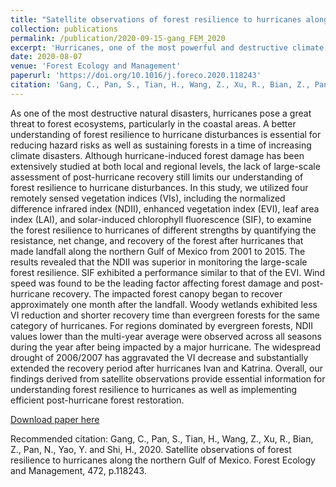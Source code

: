 ```yaml
---
title: "Satellite observations of forest resilience to hurricanes along the northern Gulf of Mexico"
collection: publications
permalink: /publication/2020-09-15-gang_FEM_2020
excerpt: 'Hurricanes, one of the most powerful and destructive climate disasters, pose great threats to both human and natural systems, especially along the coastal regions of the United States.The timely and accurate identification of post-hurricane damage is essential for the ability of land managers and government officials to take immediate protection and to guide the post-hurricane restoration. This study quantified the forest resilience to hurricanes that made landfall along the northern Gulf of Mexico from 2000 to 2015 through the utilization of four remotely sensed vegetation indices (VIs), including the NDII, EVI, LAI, and SIF. We found that NDII is superior in monitoring the forest resilience to hurricanes. Wind speed is the leading factor that affects the forest resilience to hurricanes. Woody wetland is more resistant to hurricanes than evergreen forest. Drought conditions substantially extend the post-hurricane recovery of forests.'
date: 2020-08-07
venue: 'Forest Ecology and Management'
paperurl: 'https://doi.org/10.1016/j.foreco.2020.118243'
citation: 'Gang, C., Pan, S., Tian, H., Wang, Z., Xu, R., Bian, Z., Pan, N., Yao, Y. and Shi, H., 2020. Satellite observations of forest resilience to hurricanes along the northern Gulf of Mexico. Forest Ecology and Management, 472, p.118243.'
---
```

As one of the most destructive natural disasters, hurricanes pose a great threat to forest ecosystems, particularly in the coastal areas. A better understanding of forest resilience to hurricane disturbances is essential for reducing hazard risks as well as sustaining forests in a time of increasing climate disasters. Although hurricane-induced forest damage has been extensively studied at both local and regional levels, the lack of large-scale assessment of post-hurricane recovery still limits our understanding of forest resilience to hurricane disturbances. In this study, we utilized four remotely sensed vegetation indices (VIs), including the normalized difference infrared index (NDII), enhanced vegetation index (EVI), leaf area index (LAI), and solar-induced chlorophyll fluorescence (SIF), to examine the forest resilience to hurricanes of different strengths by quantifying the resistance, net change, and recovery of the forest after hurricanes that made landfall along the northern Gulf of Mexico from 2001 to 2015. The results revealed that the NDII was superior in monitoring the large-scale forest resilience. SIF exhibited a performance similar to that of the EVI. Wind speed was found to be the leading factor affecting forest damage and post-hurricane recovery. The impacted forest canopy began to recover approximately one month after the landfall. Woody wetlands exhibited less VI reduction and shorter recovery time than evergreen forests for the same category of hurricanes. For regions dominated by evergreen forests, NDII values lower than the multi-year average were observed across all seasons during the year after being impacted by a major hurricane. The widespread drought of 2006/2007 has aggravated the VI decrease and substantially extended the recovery period after hurricanes Ivan and Katrina. Overall, our findings derived from satellite observations provide essential information for understanding forest resilience to hurricanes as well as implementing efficient post-hurricane forest restoration.

[Download paper here](https://doi.org/10.1016/j.foreco.2020.118243)

Recommended citation: Gang, C., Pan, S., Tian, H., Wang, Z., Xu, R., Bian, Z., Pan, N., Yao, Y. and Shi, H., 2020. Satellite observations of forest resilience to hurricanes along the northern Gulf of Mexico. Forest Ecology and Management, 472, p.118243.